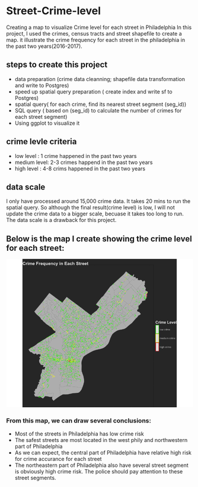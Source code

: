 # Street-Crime-level
Creating a map to visualize Crime level for each street in Philadelphia
In this project, I used the crimes, census tracts and street shapefile to create a map. it illustrate the crime frequency for each street in the philadelphia in the past two years(2016-2017).

## steps to create this project
- data preparation (crime data cleanning; shapefile data transformation and write to Postgres)
- speed up spatial query preparation ( create index and write sf to Postgres)
- spatial query( for each crime, find its nearest street segment (seg_id))
- SQL query ( based on (seg_id) to calculate the number of crimes for each street segment)
- Using ggplot to visualize it
## crime levle criteria
- low level : 1 crime happened in the past two years
- medium level: 2-3 crimes happend in the past two years
- high level : 4-8 crims happened in the past two years


## data scale
I only have processed around 15,000 crime data. It takes 20 mins to run the spatial query. So although the final result(crime level) is low, I will not update the crime data to a bigger scale, becuase it takes too long to run.
The data scale is a drawback for this project.

## Below is the map I create showing the crime level for each street:
![alt text](https://github.com/fangnandu/Street-Crime-level/blob/master/final%20crime%20frequency%20map.png "Logo Title Text 1")


### From this map, we can draw several conclusions:
- Most of the streets in Philadelphia has low crime risk
- The safest streets are most located in the west phily and northwestern part of Philadelphia
- As we can expect, the central part of Philadelphia have relative high risk for crime accurance for each street
- The northeastern part of Philadelphia also have several street segment is obviously high crime risk. The police should pay attention to these street segments.

